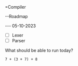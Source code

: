 =Compiler

--Roadmap

--- 05-10-2023

- [ ] Lexer 
- [ ] Parser

What should be able to run today? 

```
7 + (3 + 7) + 8
```

